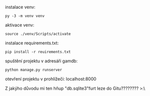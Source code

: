 instalace venv:

    py -3 -m venv venv

aktivace venv:

    source ./venv/Scripts/activate


instalace requirements.txt:

    pip install -r reuirements.txt



spuštění projektu v adresáři gamdb:

    python manage.py runserver


otevření projektu v prohlížeči:
    localhost:8000


Z jakýho důvodu mi ten hňup "db.sqlite3"furt leze do Gitu???????? >:\